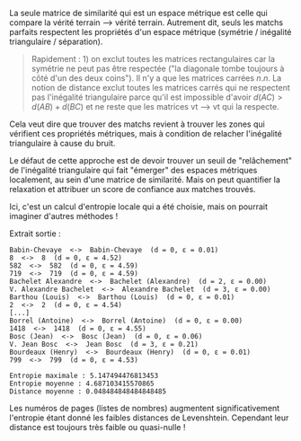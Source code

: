 La seule matrice de similarité qui est un espace métrique est celle qui compare la vérité terrain --> vérité terrain.
Autrement dit, seuls les matchs parfaits respectent les propriétés d'un espace métrique (symétrie / inégalité triangulaire / séparation).

> Rapidement : 1) on exclut toutes les matrices rectangulaires car la symétrie ne peut pas être respectée ("la diagonale tombe toujours à côté d'un des deux coins"). Il n'y a que les matrices carrées $n.n$. La notion de distance exclut toutes les matrices carrés qui ne respectent pas l'inégalité triangulaire parce qu'il est impossible d'avoir $d(AC) > d(AB) + d(BC)$ et ne reste que les matrices vt --> vt qui la respecte.

Cela veut dire que trouver des matchs revient à trouver les zones qui vérifient ces propriétés métriques, mais à condition de relacher l'inégalité triangulaire à cause du bruit.

Le défaut de cette approche est de devoir trouver un seuil de "relâchement" de l'inégalité triangulaire qui fait "émerger" des espaces métriques localement, au sein d'une matrice de similarité. Mais on peut quantifier la relaxation et attribuer un score de confiance aux matches trouvés.

Ici, c'est un calcul d'entropie locale qui a été choisie, mais on pourrait imaginer d'autres méthodes !

Extrait sortie :

```
Babin-Chevaye  <->  Babin-Chevaye  (d = 0, ε = 0.01)
8  <->  8  (d = 0, ε = 4.52)
582  <->  582  (d = 0, ε = 4.59)
719  <->  719  (d = 0, ε = 4.59)
Bachelet Alexandre  <->  Bachelet (Alexandre)  (d = 2, ε = 0.00)
V. Alexandre Bachelet  <->  Alexandre Bachelet  (d = 3, ε = 0.00)
Barthou (Louis)  <->  Barthou (Louis)  (d = 0, ε = 0.01)
2  <->  2  (d = 0, ε = 4.54)
[...]
Borrel (Antoine)  <->  Borrel (Antoine)  (d = 0, ε = 0.00)
1418  <->  1418  (d = 0, ε = 4.55)
Bosc (Jean)  <->  Bosc (Jean)  (d = 0, ε = 0.06)
V. Jean Bosc  <->  Jean Bosc  (d = 3, ε = 0.21)
Bourdeaux (Henry)  <->  Bourdeaux (Henry)  (d = 0, ε = 0.01)
799  <->  799  (d = 0, ε = 4.53)

Entropie maximale : 5.147494476813453
Entropie moyenne : 4.687103415570865 
Distance moyenne : 0.048484848484848485

``` 
Les numéros de pages (listes de nombres) augmentent significativement l'entropie étant donné les faibles distances de Levenshtein.
Cependant leur distance est toujours très faible ou quasi-nulle !